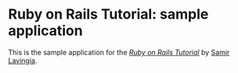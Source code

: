 # Ruby on Rails Tutorial: sample application

This is the sample application for
the [*Ruby on Rails Tutorial*](http://railstutorial.org/)
by [Samir Lavingia](http://scf.usc.edu/~samirlav).
